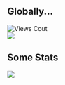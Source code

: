   <h2>Globally...</h2>
  <!-- Views Count -->
  <img src="https://komarev.com/ghpvc/?username=Milo40&color=328fa8&label=Views_Cnt()" alt="Views Cout">
  <br>
  <img src="https://badgen.net/badge/:tech/:on/:color?icon=github">
  <br>
  
  <h2>Some Stats</h2>
  <!-- Stats -->
  <img align="center" src="https://github-readme-stats.vercel.app/api?username=Milo40&count_private=true&show_icons=true&theme=prussian" />
  
<!--
<a href="https://github.com/anuraghazra/github-readme-stats">
  <img align="center" src="https://github-readme-stats.vercel.app/api/top-langs/?username=Milo40&langs_count=10&theme=vue&layout=compact" />
</a>
-->
